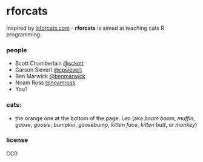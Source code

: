 rforcats
=======

Inspired by [jsforcats.com](http://jsforcats.com/) - __rforcats__ is aimed at teaching cats R programming.

### people

* Scott Chamberlain [@sckott](https://github.com/sckott)
* Carson Sievert [@cpsievert](https://github.com/cpsievert)
* Ben Marwick [@benmarwick](https://github.com/benmarwick)
* Noam Ross [@noamross](https://github.com/noamross)
* You?

### cats:

* the orange one at the bottom of the page: _Leo_ (aka _boom boom_, _muffin_, _goose_, _goosie_, _bumpkin_, _goosebump_, _kitten face_, _kitten butt_, or _monkey_)

### license

CC0
